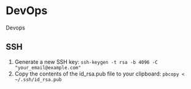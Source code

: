 # DevOps
Devops
## SSH
1. Generate a new SSH key:
```ssh-keygen -t rsa -b 4096 -C "your_email@example.com" ```
2. Copy the contents of the id_rsa.pub file to your clipboard:
```pbcopy < ~/.ssh/id_rsa.pub ```

